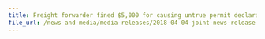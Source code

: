 ```yaml
---
title: Freight forwarder fined $5,000 for causing untrue permit declaration to be made to Singapore Customs 
file_url: /news-and-media/media-releases/2018-04-04-joint-news-release.pdf
---
```

